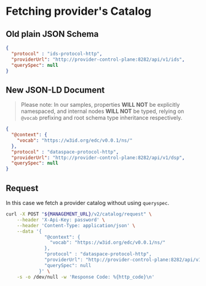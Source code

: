 # Fetching provider's Catalog

## Old plain JSON Schema

```json
{
  "protocol" : "ids-protocol-http",
  "providerUrl": "http://provider-control-plane:8282/api/v1/ids",
  "querySpec": null
}
```

## New JSON-LD Document

> Please note: In our samples, properties **WILL NOT** be explicitly namespaced, and internal nodes **WILL NOT** be typed, relying on `@vocab` prefixing and root schema type inheritance respectively.

```json
{
  "@context": {
    "vocab": "https://w3id.org/edc/v0.0.1/ns/"
  },
  "protocol" : "dataspace-protocol-http",
  "providerUrl": "http://provider-control-plane:8282/api/v1/dsp",
  "querySpec": null
}
```

## Request

In this case we fetch a provider catalog without using `queryspec`.

```bash
curl -X POST "${MANAGEMENT_URL}/v2/catalog/request" \
    --header 'X-Api-Key: password' \
    --header 'Content-Type: application/json' \
    --data '{
              "@context": {
                "vocab": "https://w3id.org/edc/v0.0.1/ns/"
              },
              "protocol" : "dataspace-protocol-http",
              "providerUrl": "http://provider-control-plane:8282/api/v1/dsp",
              "querySpec": null
            }' \
    -s -o /dev/null -w 'Response Code: %{http_code}\n'
```

